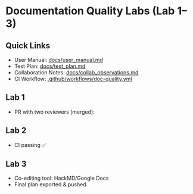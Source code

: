 # Documentation Quality Labs (Lab 1–3)

## Quick Links

- User Manual: [docs/user_manual.md](docs/user_manual.md)
- Test Plan: [docs/test_plan.md](docs/test_plan.md)
- Collaboration Notes: [docs/collab_observations.md](docs/collab_observations.md)
- CI Workflow: [.github/workflows/doc-quality.yml](.github/workflows/doc-quality.yml)

## Lab 1

- PR with two reviewers (merged): <add your PR link here>

## Lab 2

- CI passing ✅

## Lab 3

- Co-editing tool: HackMD/Google Docs
- Final plan exported & pushed
